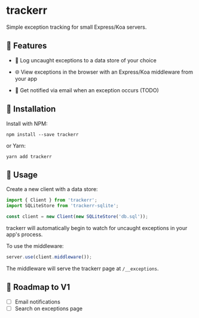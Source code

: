 # trackerr

Simple exception tracking for small Express/Koa servers.

## 🌟 Features

- 📜 Log uncaught exceptions to a data store of your choice

- 🌐 View exceptions in the browser with an Express/Koa middleware from your app

- 🔔 Get notified via email when an exception occurs (TODO)

## 🔧 Installation

Install with NPM:

```shell
npm install --save trackerr
```

or Yarn:

```shell
yarn add trackerr
```

## 📖 Usage

Create a new client with a data store:

```js
import { Client } from 'trackerr';
import SQLiteStore from 'trackerr-sqlite';

const client = new Client(new SQLiteStore('db.sql'));
```

trackerr will automatically begin to watch for uncaught exceptions in your app's process.

To use the middleware:

```js
server.use(client.middleware());
```

The middleware will serve the trackerr page at `/__exceptions`.

## 🚧 Roadmap to V1

- [ ] Email notifications
- [ ] Search on exceptions page

